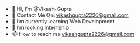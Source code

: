 - 👋 Hi, I’m @Vikash-Gupta
- 👀 Contact Me On: vikashgupta2226@gmail.com
- 🌱 I’m currently learning Web Development
- 💞️ I’m looking Internship
- 📫 How to reach me vikashgupta2226@gmail.com



